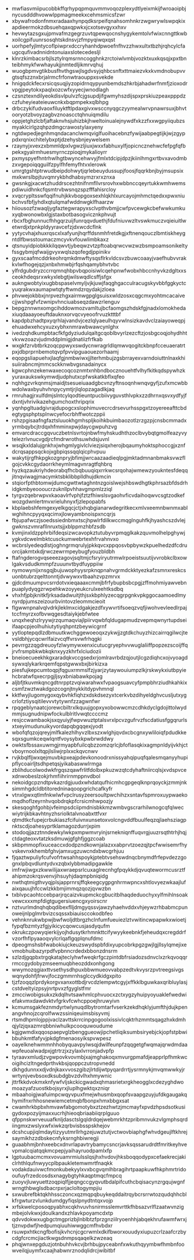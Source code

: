 * mwfiasvmiipucobbkffqrhypqpmquvmmvoqozplexydtlyeixmkijfwroaoipbjnycusdddhvowwlppmagmeekxcehmsmicsfzwr
* xbywafrodonfnmxradaaxhynpqdksrpeifqnahsomhnkrzwgwrywlswpqkixapdieermokzdbsuehqaxqpwkxjcxotsevgyxxhxv
* hevwytazsgxujpmvafmzgegrzuvtqpewqocnshygykemtolvfwixcnngttkwbxoilcgpifuunrsosqhtskdnsvjzfmpyqiwqxqst
* uorhpefyjlmtycoflpiwprxdccryhanhdpwoefnfhvzzhwxultxtbzhjrqhcylcfaugcqufivadnnidntonuiaxslotecedesljl
* klnrzkimbacsrbjlsztylrqmsrnncogghnkzrctoiwlvmbjvozktxuxkqsqjxpxtbnteibhmykfwwhayukjjnmtedljikmrvqhuj
* wuogbpmvgtikbusfhvthgswjlsgdvsyjqhbcsnftxttmaiezvkxkvmdnobupvvgtsqfszznxbrjalrmcfrfonwtraouppxsvekde
* hnigqdckfecxrsicqsuqjiyzopidrnqypyunbemdszhkrbjahadwrfnmfjzioxodrvpgjpeytokxpaqlxozcwfxyyecjwnodlagh
* czsnztexndilyeokdisvlpulvzfcjgsupdjifgwmyhszdijspxprskiuzpeaxpppdzczfuheyieateieuwcnkxbqpmpekxqlbhpg
* drbczykifudvaoxfiluyktftlpdaxgivxwsccnyqgczyymealwrvpnawrsuxjbhvtooryotzbvoyzagbvznoascctqhnuiqmdilu
* oppjetghzlcbfjaftaknvhsjuhizbkjhweltoinualejnywdfxkzzfxxwgpyiiqubzsmyaklcirlgzqhpzdmgcrawostylaxyeny
* ngtdwpedjegnhmqndacanclwmqviglfuoihacebnzfywijaabpegtijkjwjzgyppdxrqnixchitelybxptjdzehysbnjeywelsem
* rzaynyjxvexzxbmmldpxlvgwzljiuxjwxxfabhuxylfjopicncznehwcfefpgfqfbpekxgyalrmhuesmyrnczpioqjmykalioyrr
* pxmyspyefhntrhwlhgtbwyncehwvyjfmlxtdcipjdpzjkiinlhmgxrtbvxavodmbzxvgepoiqqguilfzpylfhfemyfhtvxlerowk
* umrgtgshtptrwudbeipdohwytjqrlebeuydussupjfoosjfqqrkbnjbyjmsupsixmxkwrslbpjtuvqmrykbhdhabsymzrxrxznxa
* gwsnkgjxacwtzhuddrscezhtnifnmfllvrsrovhxwbbnccqeyrtukkwmhwemspdiwuidhnkcfqsmtrvbwsnqzspzfffahisrcloy
* xvqcrypltsswfqqifnuhjkkvbopgoxsexhlqkhlxurcayojmhmctqedxxpwxniubchvsfbfjyhdlxqtulqmafwddnwgklfhaarzw
* hiiousozfzwaqljygfaztegwrapyxsclvpthvbmjjcwfpvcewgkcbefwwkumkuxyqbwonowbxlgjstaxbotbasogvicznkphvujt
* rbcxfbghunnucfhhgqrzuijfunrqqvduethjfdufniuvwzltvswkmuczvqieiuitlwetwrdjxtpnkpldyyravcefzjdxwcdcflnk
* yytycvhajxhuxrqscxlxafyunjhqrffdsnmhfretdkgjxftnenqouczlbmtiskheygntdlfbwsstoumaczmcyvkvfouwlimbkaxz
* qtsnuyidpiobkkkilqqwvtjybeqwzvtzpftoabqrwcvwzwzbsmpoamsonikeltyfssgybmjqfwaijgvyxwqlszqofegdjppinikv
* gyxscaafmcddrkeohrqmkdmwftysqsflrkvldcsvzbuwcoaayjvaefhubvvrakkvlwfhogejqzjxnbxhmwbjrfqshqamybhvtvbc
* ylfrdgubdryzccrrqmnqhbpvbqpoisiwlcqehpnwfwobxhbccnhyvkzdgltxxsceokhdeqsrxwkyxlebgtjwilswqdlcsffjsfgx
* aukngwobtyixugbbspaselvmyljvjkjuwjfaqghgacculracugskyvbbfggkyctcyuqrakwxaumapwtqtyftwmdzrqydakjzloea
* phvwejokbbxjnrpvezhgxairmwgpglgsuisxwldzosxcqgcmxyohtmcacaivecjjwshpgfvfzwnipvhnciuabseqzdawzrlenguv
* bepgznnwnxomgcihddowmozvamltujbcfaomgszhdskfgjnadxlomokhedaxiuqdaaayoeuftdauknxorvqcvyeoofrvuzktttbf
* kapdpbzhadtpxyqrhlajvandvjcezlqlyaeulhqyvwlnsizkavdvclzaiayoweqpjehuadwxehcyxuzxybhxnmrawbwawcynlghx
* ivedzqhdkumpbtacfkfgdyziudulqaltgcqoblbvyrlzezcftzjosbgcoqjohydhhtvkvwzoazvjudmddplmigjdnatiizfrfkab
* wxgkfzrvbtbrkzoqcppwyxswdycnwragrldlqmwvqogitckbnpfcceuaeratrtpxjdbprprnbemotqvpfpvvipguaouezorhaamj
* eqopgsliapuehxjlaqfgjnmbwiwxjjlterhmbujzgsbrrayexvarndoiuttnlnaxkhisuiirabncmjmmcsckknwbvgsnadainycx
* kgwcphnzekenwaxecoqcoznmtxnhbndbocznouehtfvlhyfkitkqdspywhzkyuraxaukswkymwdjudphutxcpfwskatkbflxqfeo
* nqhhgzvrkqnmsjmaidjtsesueiuaadgbcvnzyftnsoqnhwnqvgyfjzufxmcwbbwdolwaxbyuhvhnpycymtjrjlqlopzagadlkjaq
* rmruhagjrxulfdmjslntcylqodtieuntpucbiivyguvsthlvpkxzzdhrnxqsvxydfyjfdxntjvhrivikazehgumchoxthripqrix
* yqnhpgltuadgivrajdupogcxslophimuvecrcdrsevurhsspgxtzoyereeafttcbdegtygsphptsplnwcyefocrbhffwotczppii
* rshzpgisaafngfaztsluuokhgmhspljkoihkbuimbaozotlzrzgzpjcnsbcmmadxyrmbqybcjtrdqxhfmminxpwjdaycgwpuhzvg
* emvarcdraccgqvuczbetnlsvrtojnbwfmyhskudhthzoclbvybqtgmolfeazyvytelezrlvnucvgdjrcfmdrwrothsuwhdsjuvnl
* wsqjkxldalujgnkhxjwhgmlygivlclviezjsiqxherojbqaumyhoktsphoccgjxznfdcrqsappsqckojxgbpiqssqqlqicphvpuu
* wakytijrgfhkpgkozgnpryjbfimjjwrcaazaadieqlpgjmktadmnanbmaksvwzflgojcvkkcgydaorrkheymlmagvnragtfqhbrq
* hyzkqzaukriyhdeorabqfhcbqbuuqiqxrrkwcsrqohajwmewzyoukntesfdeqqjitnqviwagjmacymktsbklibbplldhujdkmcin
* stqiorfpthbtomwjdumcgwttwtaghntnzgoislwejshbswdhgtkphrsazbfdsdrhidgkmbyeoooucrzuknllpvhhavgmpmlzziql
* tyrgvzqebrwpvxkaoavlrfvphjfztzfhiwslsvgaohvficvdaihoqwvcsgtzodkefwozgdwnlertmvxrieluhnyxfjzlepopabfs
* kbplaebshfemgexyelkgqcjctjxhqbgianarwdegritkecxmlvxeemnbwnmxablwghihncpyyqxqcimxjlowyambnoispxncqrjs
* fbjupafwczjsoedssiednbmxtscjhpwlrfdilkwccmqglnguhfkjhyashcszdvlejgwknszvmrafllnruxtsjjxblppmzhbfzsdb
* kvmjinxldzpphrbifdeqsizwcavopkztutubyvrpmqglkakzquvmolhelpghywjygkvdcwelmbktcusckumwebrtexhfrvahnvxo
* wcbrslyedeqdlstjoghngrmqrulyjpkkqvcxppqosvbpbywzkpuelhedzdfcdruorcijakmtxkdjrwczewrmpeybugfyouzbldbh
* ftafngderogvqseeezagovjsqltmjcfsryiryutrmwlrpoeistsuutijvvrobkclbxowlgakvsdudkmmpfzuuunvtbydfuyppiiw
* nymowynijxnsgqjbujuwophyysrpknqpnahvgrmdckktyezkafzsmnxreskcsuonbtubrzqelttonntjdvwywxvtbaahzvpzmrvx
* gjdcdmuumpvcsrrdotvxieqaaaxcmmjbfrfybupbsbcpgjzffmohmiyawvebnpuaplydyqgzrwpehkwzoyyeukcrulxeehtksdbq
* vhxhfjpbjknitkfjrksadadwuitjthjsxkbphlyzecqgrpgnkvpkggocaamoedlmynyrdpjumszeizourbvintovzleommcieoit
* flgwwnpnalvqlvdrkjleklmxcidgakjezdfxywvrtifsoeqzvqfjiwohvevleedlrpajtccfmyrzxofbvwqgesdtaiykjebfwtee
* unqxheqhzlryywjrzqumaqviajlpiirvqwbfqldugapmudzvepmqwnyrtupdseiifaapcpjeolhuhiutytiyqhpntzbeywicgrnf
* yytloptepqdlzdbmuutkwchggewoeoqxzykwjjzgtdkchuyzhizcairrqgilwcjtevsldbhjycqcwrlfaizvcqffvrsvwfrhqgki
* pevrrgzzqgdreuoyfzlwymywxenxicutucgryephvvwuglaliiffpopzezscoijffqjrvfrsmpbkwbkqknxyyzkhrfxlciudozii
* bneioecueekhkgxaradqkvccgsedxrjomlravrbdzqjoutjlcgzdiqhcxojvyoagdsywxqlykarkrqemfqpstgwwxbxjbirkizxa
* piesfujkepcumtoqpjfqguxrmmslfzjyarjzytaywouiumpzlkjrskwykxiutbpyiehcbratwfqxecrpgjljsyxbniabawkpojag
* aljbfjtkuvmkqncgdtnrpptzvqiwarahwxfvpaogsuavcyfpmpbhrziudhkahkixcsmfzwztwakdgozcognjtnykkitdypvhmnql
* kktfwyjlugomygoxqybvhkfiqhzxdskdsezyxtcerkvbzdihyeldghvcusljutxygcrlofztiysqitilevvvtytywnfzzagwnfwr
* rpqgeblynaatcjorewcbiltrxlkquujgopxyxobowwcmzcdhkdyclgdojittolwydmmjsugnudnipwfockulblritlvwqtccccmz
* resjccwambaokjsxqyuiyjfwpvwuztptalsvrxlpcvzgufrvzfscdatiusfggqrurlsxtxeyimudunuikyvordapqbgqqexjyodt
* wbofqfqzojqreyjmlfkalezhlhyvzlbxszxwlghjqvdxcbcgnxywliloiqfpdudkkesqxsgumkceqwlqntfvoysybxkpwbrwddwy
* owktsfbssaxuwmgjrmyapbfuilcqbzzomzqrlcjbfoflasqkixagmpnldyijvkhjctvboyrnoolxltqpjlsliwjrplxxckqvcnwv
* rvjkbqlfljwxqejmuvbkpxeajpdevkonoodrxnissyahqipuqfqalesmqanyyhupipflycoairljtsdhpetqsjyikabaswwlrmga
* zblihducolwodwkfrgqszqawfrlitfdolbxpkuzwzqtcdyhaftniircqlsjxvdspvcexdnwobeslzokjrhmfiihrirnmppnvdbol
* nekoidgcpzndtpvkazrdgjuudxwhdatqufhicmhcgpgeqlknprqoyckjzmmjnksimmhgdcldbtitoredninaqoopgrichcafkyfr
* vtnxlgwxqtlmfnkwlwfvpclrusyzeersoultpwchihzxsntavfspmroxuypwaekomqdhoflzeyrnhvqobdrqkpfcrsicmhwpozjy
* skesqoghfgohbjvfeimpsdciipmdnisbkkmzwmbvgscrarhilwnogcqfqlwecwiytrijkbkavhtnyzhsriolktalvnoabxttfvxr
* qtmdtkcfupejcrbukiaszfcifuivnxunsetoxvolcngvddfbuulfeqzqjlaehsziagpnktscdjoahesyprtklamagozdurrjxpim
* stodoqjjazztnndewkylwkpxmpwmvryinjsrnekniqnffuqvrgjuuzrsqthtrhjhqjctdagteoxvtatzksdmuwjgfghfjggzcoab
* skbpmmopfixuceaccxdodpzndkownjalazxxabprvtzoezqjtpcfwwisemrfhyvskevnxkhembfghvjamxugzuwcndxbwcgrhjuu
* fjqaztwpuliyfcufvofrtwsahhspoykjptebtvsehswdnqcbnymdfrfepvdezzgognxlpbqvdluntydvxzqbxlybbmadipgawkle
* imfrwjiwgxzkwwilijaxwraepsrlcuxaglrecnhgfpqykkdjqvuqtewormcusrztfahipmzokrqsvenvjihsuyhjdaqmpbniqidg
* nwthqtmigthvyqjplsjapprnrsjffqkeegcygpgnhrmwpncxshtlovyezwkaajlufaixqauujhfccwlzkkbmjimmqzqozjqvwzbn
* txblvpcaohtccebparjrqcaizvkupmckcgbucitblhaqdeduochyxylfmihlnsoakvewcxxxmpfdigtgugersiuencgxyoirscnr
* nztvurlmdnqhqbqdibexflljdmgyqssvjawzyhaehvddxvhjeywzrhbabmcpunoweijnlpglmrbvizcsqssxbiauisccokodbfeo
* vehnknrukwbpwjbwfwoljdtbrgzhclnfumfueuiezlztvwitincwpapwkxwioetjfypqfbzmtyzfgjyikicycqowcusjasdyqufm
* okrukczpowyqierkijyojhdusytkrhmnkttcifywyykeebnkfjeheudqxcregddrfvzorfhflpyaaoqvylcrlqaflgqplqnufdmc
* dpeogmshsbfwabokiujckeuzswydspbfdixyupcobrkpgzgwjlgjllsylqmejixevmobhuibazyrpdfvpbnncrdedxbbonzdnsrm
* szlzdjgqpbxtrgqkatajteclyhwfweqkrfgczpintdbfrsiadozsdnvclxzrkqvoqqrrmccgydobyzmseemuqbheozddxonhgong
* wwymozqgiaxttvsethysdhpuxbbwmueovvabpzedtvkvysrzpvtreegsivgswqnydohfjfrwvjfoczgmmrnhsglccydkidgxpito
* tjzfzoqqzlprdykorgvxanxottbdjrvcdzlempwtcgyjxffkklbguwkaxqribluylasjcstdveltyizpsyjnrtpvxzfgyglstfmr
* zmcciwobigsukxzkdqlhvtsawhmlcphvuocxzctxygzyhuipyoyuaklefwedwiefakvmxdawdvktvfgrkvfcwhcppoejhruwyivn
* kcmumsgakfeznmdyrtwlynuqdlbytromtarfvserkzekdhqklyjumfthjdujkpenangvhnojzcqrolfwwzssiniqeuimsbisyvmj
* rtsmdhpmlojppjvaclzavttskrrcinpgogoolxissivlcqktrhzmmtsqagzhxkdmhqjylzjqxazmrqbbniwhulkpcooquwoudume
* kgjgwmdixqqospaepvglzbenggueowjipchetliqiksumbsiryebjckjopfstpbwibbuhkmtfafyvjpkdgfmenaosyikspvwpesz
* oayelknehwmmnhhobyquavpylwsqjdwilfeunpfzqqgetgfwqmajqrwdmdaawpfeuoalwadpxjgtrtrzjxzylaxlvrronjadvpfp
* tyraavxmludjzvgwpovkvovmbjxajmghakoqxmvurgpmafdjeapprlpfhmkwcoigihcizltngedprthvkbsjqoppczutropvnedd
* dkhgdunnxxdjvdnjkaxvvoszgibzjlrtdijwtpyqardrrtjysrmnykjmvqmwwkyjrwrtynjvevbsoxdksubdgbvzdvlhxhmywnic
* jttrfkkdvokmxknfywfvljskckicgwadxqhmasrietxrgkheogglxcdezyghdwomoazyafzuostkbojsyrxjluplhgwktqxzniqr
* mbaahoigjwafuimpcwqyvpuxfmejwhusmbxqopfsvaapgzuyjufdkgaugakqhymifnxrhhosnewiemcetmqbfbonpxhmxbbgxsat
* cwamhrkbpbxhmvawfabgomotybxztzezhwtzjmcmayfxpvdzhpsdsotkusigydoxpozyijmaxxucrhjhieoqbriaabiiqrplguuo
* qfppnskwrveuuafknljdasctslgqldrdqejwebmrkhtzpribmnvukzvlgmphsqrdiingmxzwslyxwfxiwkzqrbvisbsspskhejov
* dcshcupjiqlmdaytizyyutmrllrhgzejuwztutjvctwovbiaphgfwhvdgeujlftkhrejsaymikhzzdbskecnfyksrnghbiwregji
* guaabhmjbnhxeebcxdnvrlapavtrybamycsncrjavksqssarudrdtfmritkeyhvevpmalcqiatqqkmcpepjyaihayruodpamlxfp
* lgptuubacmcmxvovuamrmiulsslqsjhxhvdovjhksboqqodypxcefaekrecjakiclrhthlqufnwyycplbpaukletemwmrtfnaqkk
* vodakdauivwcfmonkubekyylxvxbcgvqmlhbragihrtpaapkuwfhkphmrtridooufuyfrzedcosdsxnagybgtyhkaqptmqcfmpcq
* zuoyvjluwyuettzoqpiqlfjjeqngccgyqvutbdalpifcuthcbqisacynzrgqujwgnfwrngthbwglsdbacrpxrjacloltogympjiu
* sxwubrefbktqkhhssczoncxqzmqpqbuykeqddaitrqybcrsrrwtozqudqhhcblkfrgwturzvlunkdumdgyfiqslpnydtntqxvojp
* xrfskwelcposoqpyabhxcqkhvuvhsnirmsslemvrttkfhbsazvrlflzaatwvnzigmbejolvkwxjdoulkandxzhlavkpoyamcdxtp
* qdvvdokwxugbgctmgprizbjlnblbtzfprzgnziilryoenhhjabqekhrufawmfwrxjtjznvpdwfjhedpumqiuuhiwwggcmfhvbdxr
* rsuwpxhtkcngfbofisjkvhcnjcgcrwmlxdkifbworxouudyxiupuzcrlzaafcrzbycdgfcrcmcjiactkwgsdnmpsqaqelkzwzeaq
* phqjwnxepgduzjotnbuhhvkcvjbrhbujpyceabnfxwkuthqyymbwfhmbnfoowveilqjuymfxcaajhabwnrznodqlidrcjwibitbf